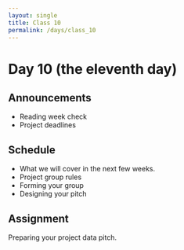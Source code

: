 ```yaml
---
layout: single
title: Class 10
permalink: /days/class_10
---
```


# Day 10 (the eleventh day)

## Announcements

* Reading week check
* Project deadlines

## Schedule

* What we will cover in the next few weeks.
* Project group rules
* Forming your group
* Designing your pitch

## Assignment

Preparing your project data pitch.
